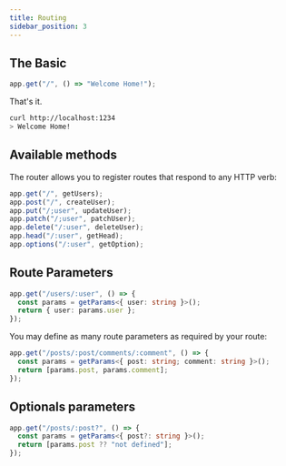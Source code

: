 ```yaml
---
title: Routing
sidebar_position: 3
---
```


## The Basic

```ts
app.get("/", () => "Welcome Home!");
```

That's it.

```bash
curl http://localhost:1234
> Welcome Home!
```

## Available methods

The router allows you to register routes that respond to any HTTP verb:

```ts
app.get("/", getUsers);
app.post("/", createUser);
app.put("/;user", updateUser);
app.patch("/;user", patchUser);
app.delete("/:user", deleteUser);
app.head("/:user", getHead);
app.options("/:user", getOption);
```

## Route Parameters

```ts
app.get("/users/:user", () => {
  const params = getParams<{ user: string }>();
  return { user: params.user };
});
```

You may define as many route parameters as required by your route:

```ts
app.get("/posts/:post/comments/:comment", () => {
  const params = getParams<{ post: string; comment: string }>();
  return [params.post, params.comment];
});
```

## Optionals parameters

```ts
app.get("/posts/:post?", () => {
  const params = getParams<{ post?: string }>();
  return [params.post ?? "not defined"];
});
```
